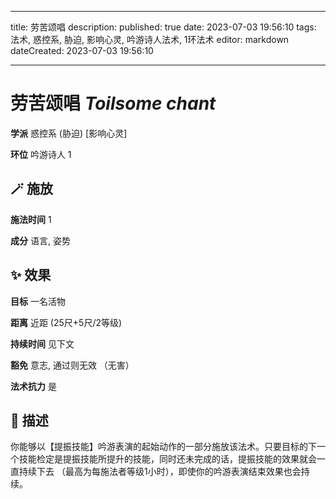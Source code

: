 
---
title: 劳苦颂唱
description: 
published: true
date: 2023-07-03 19:56:10
tags: 法术, 惑控系, 胁迫, 影响心灵, 吟游诗人法术, 1环法术
editor: markdown
dateCreated: 2023-07-03 19:56:10

---

# **劳苦颂唱** *Toilsome chant*

**学派** 惑控系 (胁迫) \[影响心灵\] 

**环位** 吟游诗人 1

## 🪄 施放

**施法时间** 1 

**成分** 语言, 姿势

## ✨ 效果 

**目标** 一名活物 

**距离** 近距 (25尺+5尺/2等级)  

**持续时间** 见下文 

**豁免** 意志, 通过则无效 （无害）

**法术抗力** 是

## 📖 描述

你能够以【提振技能】吟游表演的起始动作的一部分施放该法术。只要目标的下一个技能检定是提振技能所提升的技能，同时还未完成的话，提振技能的效果就会一直持续下去 （最高为每施法者等级1小时），即使你的吟游表演结束效果也会持续。
    